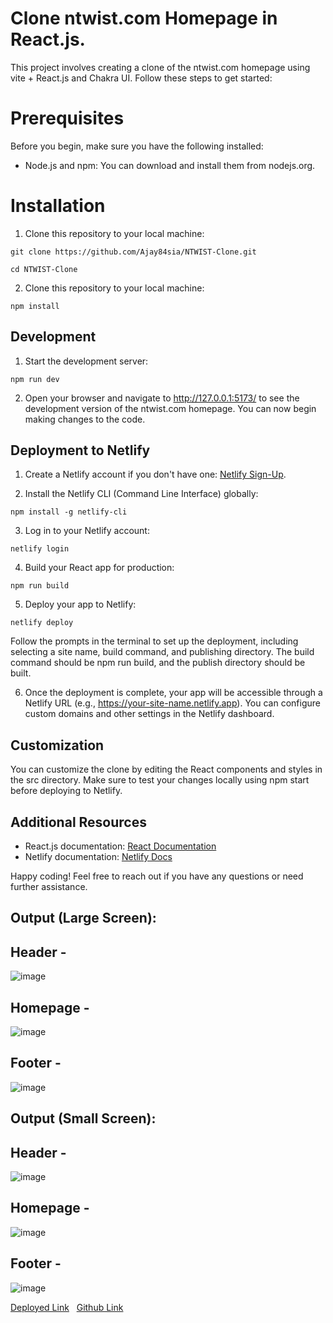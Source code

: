  #  Clone ntwist.com Homepage in React.js.

 This project involves creating a clone of the ntwist.com homepage using vite + React.js and Chakra UI. Follow these steps to get started:

# Prerequisites
Before you begin, make sure you have the following installed:

- Node.js and npm: You can download and install them from nodejs.org.

# Installation
1. Clone this repository to your local machine:
```
git clone https://github.com/Ajay84sia/NTWIST-Clone.git

```

```
cd NTWIST-Clone
```

2. Clone this repository to your local machine:
```
npm install

```
## Development
1. Start the development server:
```
npm run dev

```

2. Open your browser and navigate to http://127.0.0.1:5173/ to see the development version of the ntwist.com homepage. You can now begin making changes to the code.

## Deployment to Netlify

1. Create a Netlify account if you don't have one: [Netlify Sign-Up](https://app.netlify.com/signup).

2. Install the Netlify CLI (Command Line Interface) globally:
```
npm install -g netlify-cli

```
3. Log in to your Netlify account:
```
netlify login

```
4. Build your React app for production:

```
npm run build

```

5. Deploy your app to Netlify:

```
netlify deploy
```

Follow the prompts in the terminal to set up the deployment, including selecting a site name, build command, and publishing directory. The build command should be npm run build, and the publish directory should be built.

6. Once the deployment is complete, your app will be accessible through a Netlify URL (e.g., https://your-site-name.netlify.app). You can configure custom domains and other settings in the Netlify dashboard.

## Customization
You can customize the clone by editing the React components and styles in the src directory. Make sure to test your changes locally using npm start before deploying to Netlify.

## Additional Resources
- React.js documentation: [React Documentation](https://reactjs.org/docs/getting-started.html)
- Netlify documentation: [Netlify Docs](https://docs.netlify.com/)

Happy coding! Feel free to reach out if you have any questions or need further assistance.

 ## Output (Large Screen): 

 ## Header -
![image](https://github.com/Ajay84sia/NTWIST-Clone/assets/98752820/4269c87e-713c-4d9f-897c-4f788c967836)

 ## Homepage -
![image](https://github.com/Ajay84sia/NTWIST-Clone/assets/98752820/07632f93-687f-4b1d-9d3e-51aff51e1ae8)

## Footer -  
 ![image](https://github.com/Ajay84sia/NTWIST-Clone/assets/98752820/92ba82d4-558e-4854-af0f-284954362721)

 ## Output (Small Screen): 
## Header -
![image](https://github.com/Ajay84sia/NTWIST-Clone/assets/98752820/c6a0fae6-a802-4e1e-8fa0-f5967ee4aa81)

## Homepage - 
![image](https://github.com/Ajay84sia/NTWIST-Clone/assets/98752820/2f8cd906-c7b2-4251-9e9e-0990997d89fc)

## Footer - 
![image](https://github.com/Ajay84sia/NTWIST-Clone/assets/98752820/35ebe700-3794-48ba-a4c0-6e1ca5dfdc67)


[Deployed Link](https://ajay-ntwist.netlify.app/) &nbsp;
[Github Link](https://github.com/Ajay84sia/NTWIST-Clone)



